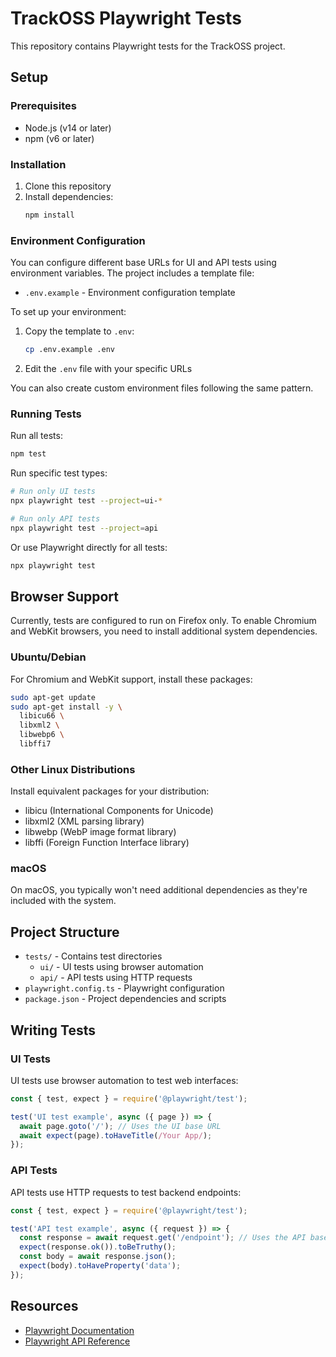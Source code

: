 # TrackOSS Playwright Tests

This repository contains Playwright tests for the TrackOSS project.

## Setup

### Prerequisites

- Node.js (v14 or later)
- npm (v6 or later)

### Installation

1. Clone this repository
2. Install dependencies:
   ```bash
   npm install
   ```

### Environment Configuration

You can configure different base URLs for UI and API tests using environment variables. The project includes a template file:

- `.env.example` - Environment configuration template

To set up your environment:
1. Copy the template to `.env`:
   ```bash
   cp .env.example .env
   ```
2. Edit the `.env` file with your specific URLs

You can also create custom environment files following the same pattern.

### Running Tests

Run all tests:
```bash
npm test
```

Run specific test types:
```bash
# Run only UI tests
npx playwright test --project=ui-*

# Run only API tests
npx playwright test --project=api
```

Or use Playwright directly for all tests:
```bash
npx playwright test
```

## Browser Support

Currently, tests are configured to run on Firefox only. To enable Chromium and WebKit browsers, you need to install additional system dependencies.

### Ubuntu/Debian

For Chromium and WebKit support, install these packages:
```bash
sudo apt-get update
sudo apt-get install -y \
  libicu66 \
  libxml2 \
  libwebp6 \
  libffi7
```

### Other Linux Distributions

Install equivalent packages for your distribution:
- libicu (International Components for Unicode)
- libxml2 (XML parsing library)
- libwebp (WebP image format library)
- libffi (Foreign Function Interface library)

### macOS

On macOS, you typically won't need additional dependencies as they're included with the system.

## Project Structure

- `tests/` - Contains test directories
  - `ui/` - UI tests using browser automation
  - `api/` - API tests using HTTP requests
- `playwright.config.ts` - Playwright configuration
- `package.json` - Project dependencies and scripts

## Writing Tests

### UI Tests

UI tests use browser automation to test web interfaces:

```javascript
const { test, expect } = require('@playwright/test');

test('UI test example', async ({ page }) => {
  await page.goto('/'); // Uses the UI base URL
  await expect(page).toHaveTitle(/Your App/);
});
```

### API Tests

API tests use HTTP requests to test backend endpoints:

```javascript
const { test, expect } = require('@playwright/test');

test('API test example', async ({ request }) => {
  const response = await request.get('/endpoint'); // Uses the API base URL
  expect(response.ok()).toBeTruthy();
  const body = await response.json();
  expect(body).toHaveProperty('data');
});
```

## Resources

- [Playwright Documentation](https://playwright.dev/docs/intro)
- [Playwright API Reference](https://playwright.dev/docs/api/class-playwright)